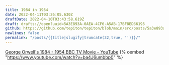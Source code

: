```yaml
---
title: 1984 in 1954
date: 2022-04-11T03:26:05.630Z
draftDate: 2022-04-10T03:43:58.619Z
draft: drafts://open?uuid=5A3E893A-0AEA-4CF6-A5AB-17BF8ED36195
github: https://github.com/tepiton/tepiton/blob/main/src/posts/5a3e893a-0aea-4cf6-a5ab-17bf8ed36195.md
newlines: false
permalink: "/posts/{{title|slugify|truncate(32,true, '')}}/"
---
```

[George Orwell's 1984 - 1954 BBC TV Movie - YouTube](https://www.youtube.com/watch?v=ba4J6umbbp0)
{% oembed "https://www.youtube.com/watch?v=ba4J6umbbp0"  %}
